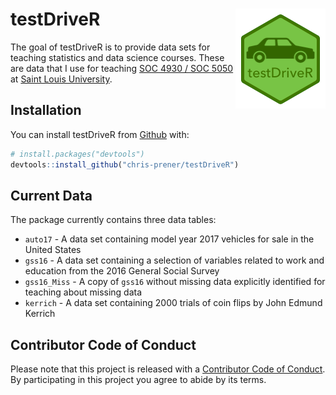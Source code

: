 
<!-- README.md is generated from README.Rmd. Please edit that file -->
testDriveR <img src="man/figures/logo.png" align="right" />
===========================================================

The goal of testDriveR is to provide data sets for teaching statistics and data science courses. These are data that I use for teaching [SOC 4930 / SOC 5050](https://slu-soc5050.github.io) at [Saint Louis University](https://slu.edu).

Installation
------------

You can install testDriveR from [Github](https://github.com/chris-prener/testDriveR) with:

``` r
# install.packages("devtools")
devtools::install_github("chris-prener/testDriveR")
```

Current Data
------------

The package currently contains three data tables:

-   `auto17` - A data set containing model year 2017 vehicles for sale in the United States
-   `gss16` - A data set containing a selection of variables related to work and education from the 2016 General Social Survey
-   `gss16_Miss` - A copy of `gss16` without missing data explicitly identified for teaching about missing data
-   `kerrich` - A data set containing 2000 trials of coin flips by John Edmund Kerrich

Contributor Code of Conduct
---------------------------

Please note that this project is released with a [Contributor Code of Conduct](CONDUCT.md). By participating in this project you agree to abide by its terms.
